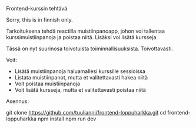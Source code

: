 Frontend-kurssin tehtävä

Sorry, this is in finnish only.

Tarkoituksena tehdä reactilla muistiinpanoapp, johon voi tallentaa kurssimuistiinpanoja ja poistaa niitä. Lisäksi voi lisätä kursseja.

Tässä on nyt suurinosa toivotuista toiminnallisuuksista. Toivottavasti.

Voit:
- Lisätä muistiinpanoja haluamallesi kurssille sessioissa
- Listata muistiinpanot, mutta et valitettavasti hakea niitä
- Voit poistaa muistiinpanoja
- Voit lisätä kursseja, mutta et valitettavasti poistaa niitä

Asennus:

git clone https://github.com/tuulianni/frontend-loppuharkka.git
cd frontend-loppuharkka
npm install
npm run dev





